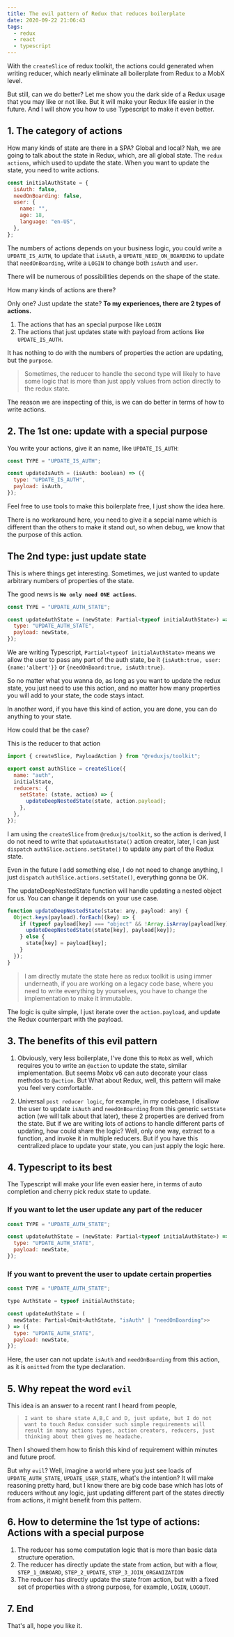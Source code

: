 ```yaml
---
title: The evil pattern of Redux that reduces boilerplate
date: 2020-09-22 21:06:43
tags:
  - redux
  - react
  - typescript
---
```


With the `createSlice` of redux toolkit, the actions could generated when writing reducer, which nearly eliminate all boilerplate from Redux to a MobX level.

But still, can we do better? Let me show you the dark side of a Redux usage that you may like or not like. But it will make your Redux life easier in the future. And I will show you how to use Typescript to make it even better.

<!--more-->

## 1. The category of actions

How many kinds of state are there in a SPA? Global and local? Nah, we are going to talk about the state in Redux, which, are all global state. The `redux actions`, which used to update the state. When you want to update the state, you need to write actions.

```javascript
const initialAuthState = {
  isAuth: false,
  needOnBoarding: false,
  user: {
    name: "",
    age: 18,
    language: "en-US",
  },
};
```

The numbers of actions depends on your business logic, you could write a `UPDATE_IS_AUTH`, to update that `isAuth`, a `UPDATE_NEED_ON_BOARDING` to update that `needOnBoarding`, write a `LOGIN` to change both `isAuth` and `user`.

There will be numerous of possibilities depends on the shape of the state.

How many kinds of actions are there?

Only one? Just update the state? **To my experiences, there are 2 types of actions.**

1. The actions that has an special purpose like `LOGIN`
1. The actions that just updates state with payload from actions like `UPDATE_IS_AUTH`.

It has nothing to do with the numbers of properties the action are updating, but the `purpose`.

> Sometimes, the reducer to handle the second type will likely to have some logic that is more than just apply values from action directly to the redux state.

The reason we are inspecting of this, is we can do better in terms of how to write actions.

## 2. The 1st one: update with a special purpose

You write your actions, give it an name, like `UPDATE_IS_AUTH`:

```javascript
const TYPE = "UPDATE_IS_AUTH";

const updateIsAuth = (isAuth: boolean) => ({
  type: "UPDATE_IS_AUTH",
  payload: isAuth,
});
```

Feel free to use tools to make this boilerplate free, I just show the idea here.

There is no workaround here, you need to give it a sepcial name which is different than the others to make it stand out, so when debug, we know that the purpose of this action.

## The 2nd type: just update state

This is where things get interesting. Sometimes, we just wanted to update arbitrary numbers of properties of the state.

The good news is **`We only need ONE actions`**.

```javascript
const TYPE = "UPDATE_AUTH_STATE";

const updateAuthState = (newState: Partial<typeof initialAuthState>) => ({
  type: "UPDATE_AUTH_STATE",
  payload: newState,
});
```

We are writing Typescript, `Partial<typeof initialAuthState>` means we allow the user to pass any part of the auth state, be it `{isAuth:true, user:{name:'albert'}}` or `{needOnBoard:true, isAuth:true}`.

So no matter what you wanna do, as long as you want to update the redux state, you just need to use this action, and no matter how many properties you will add to your state, the code stays intact.

In another word, if you have this kind of action, you are done, you can do anything to your state.

How could that be the case?

This is the reducer to that action

```javascript
import { createSlice, PayloadAction } from "@reduxjs/toolkit";

export const authSlice = createSlice({
  name: "auth",
  initialState,
  reducers: {
    setState: (state, action) => {
      updateDeepNestedState(state, action.payload);
    },
  },
});
```

I am using the `createSlice` from `@reduxjs/toolkit`, so the action is derived, I do not need to write that `updateAuthState()` action creator, later, I can just `dispatch` `authSlice.actions.setState()` to update any part of the Redux state.

Even in the future I add something else, I do not need to change anything, I just `dispatch` `authSlice.actions.setState()`, everything gonna be OK.

The updateDeepNestedState function will handle updating a nested object for us. You can change it depends on your use case.

```javascript
function updateDeepNestedState(state: any, payload: any) {
  Object.keys(payload).forEach((key) => {
    if (typeof payload[key] === "object" && !Array.isArray(payload[key])) {
      updateDeepNestedState(state[key], payload[key]);
    } else {
      state[key] = payload[key];
    }
  });
}
```

> I am directly mutate the state here as redux toolkit is using immer underneath, if you are working on a legacy code base, where you need to write everything by yourselves, you have to change the implementation to make it immutable.

The logic is quite simple, I just iterate over the `action.payload`, and update the Redux counterpart with the payload.

## 3. The benefits of this evil pattern

1. Obviously, very less boilerplate, I've done this to `MobX` as well, which requires you to write an `@action` to update the state, similar implementation. But seems Mobx v6 can auto decorate your class methdos to `@action`. But What about Redux, well, this pattern will make you feel very comfortable.

2. Universal `post reducer logic`, for example, in my codebase, I disallow the user to update `isAuth` and `needOnBoarding` from this generic `setState` action (we will talk about that later), these 2 properties are derived from the state. But if we are writing lots of actions to handle different parts of updating, how could share the logic? Well, only one way, extract to a function, and invoke it in multiple reducers. But if you have this centralized place to update your state, you can just apply the logic here.

## 4. Typescript to its best

The Typescript will make your life even easier here, in terms of auto completion and cherry pick redux state to update.

### **If you want to let the user update any part of the reducer**

```javascript
const TYPE = "UPDATE_AUTH_STATE";

const updateAuthState = (newState: Partial<typeof initialAuthState>) => ({
  type: "UPDATE_AUTH_STATE",
  payload: newState,
});
```

### **If you want to prevent the user to update certain properties**

```javascript
const TYPE = "UPDATE_AUTH_STATE";

type AuthState = typeof initialAuthState;

const updateAuthState = (
  newState: Partial<Omit<AuthState, "isAuth" | "needOnBoarding">>
) => ({
  type: "UPDATE_AUTH_STATE",
  payload: newState,
});
```

Here, the user can not update `isAuth` and `needOnBoarding` from this action, as it is `omitted` from the type declaration.

## 5. Why repeat the word `evil`

This idea is an answer to a recent rant I heard from people,

> `I want to share state A,B,C and D, just update, but I do not want to touch Redux consider such simple requirements will result in many actions types, action creators, reducers, just thinking about them gives me headache.`

Then I showed them how to finish this kind of requirement within minutes and future proof.

But why `evil`? Well, imagine a world where you just see loads of `UPDATE_AUTH_STATE`, `UPDATE_USER_STATE`, what's the intention? It will make reasoning pretty hard, but I know there are big code base which has lots of reducers without any logic, just updating different part of the states directly from actions, it might benefit from this pattern.

## 6. How to determine the 1st type of actions: Actions with a special purpose

1. The reducer has some computation logic that is more than basic data structure operation.
1. The reducer has directly update the state from action, but with a flow, `STEP_1_ONBOARD`, `STEP_2_UPDATE`, `STEP_3_JOIN_ORGANIZATION`
1. The reducer has directly update the state from action, but with a fixed set of properties with a strong purpose, for example, `LOGIN`, `LOGOUT`.

## 7. End

That's all, hope you like it.
